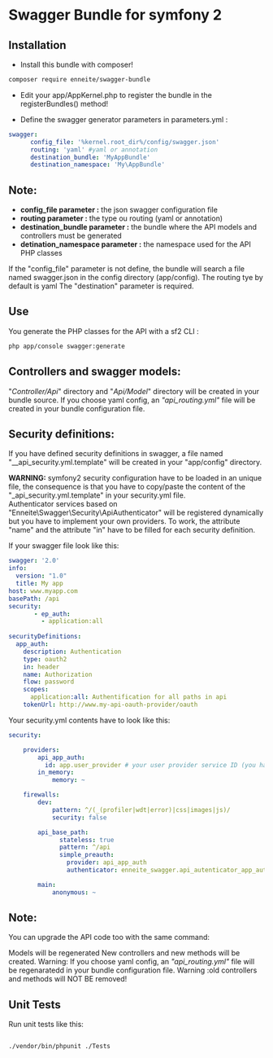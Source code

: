 Swagger Bundle for symfony 2
===========================


Installation
-----------

 - Install this bundle with composer!

```bash
composer require enneite/swagger-bundle
```

 - Edit your app/AppKernel.php to register the bundle in the registerBundles() method!

 - Define the swagger generator parameters in parameters.yml :

```yaml
swagger:
      config_file: '%kernel.root_dir%/config/swagger.json'
      routing: 'yaml' #yaml or annotation
      destination_bundle: 'MyAppBundle'
      destination_namespace: 'My\AppBundle'
```



Note:
-----
- **config_file parameter :** the json swagger configuration file
- **routing parameter     :** the type ou routing (yaml or annotation)
- **destination_bundle parameter :** the bundle where the API models and controllers must be generated
- **detination_namespace parameter :** the namespace used for the API PHP classes

If the "config_file" parameter is not define, the bundle will search a file named swagger.json in the config directory (app/config). The routing tye by default is yaml
The "destination" parameter is required.

Use
---

You generate the PHP classes for the API with a sf2 CLI :

```bash
php app/console swagger:generate
```

Controllers and swagger models:
------------------------------
"*Controller/Api*" directory and "*Api/Model*" directory will be created in your bundle source.
If you choose yaml config, an *"api_routing.yml"* file will be created in your bundle configuration file.

Security definitions:
--------------------
If you have defined security definitions in swagger, a file named "__api_security.yml.template" will be created in your "app/config" directory.  
  
**WARNING:** symfony2 security configuration have to be loaded in an unique file, the consequence is that you have to copy/paste the content of the "_api_security.yml.template" in your security.yml file.  
Authenticator services based on "Enneite\Swagger\Security\ApiAuthenticator" will be registered dynamically but you have to implement your own providers. To work, the attribute "name" and the attribute "in" have to be filled for each security definition.  

If your swagger file look like this:
```yaml
swagger: '2.0'
info:
  version: "1.0"
  title: My app
host: www.myapp.com
basePath: /api
security:
       - ep_auth:
         - application:all
         
securityDefinitions:
  app_auth:
    description: Authentication
    type: oauth2
    in: header
    name: Authorization
    flow: password
    scopes:
      application:all: Authentification for all paths in api
    tokenUrl: http://www.my-api-oauth-provider/oauth
```


Your security.yml contents have to look like this:

```yaml
security:

    providers:
        api_app_auth:
          id: app.user_provider # your user provider service ID (you have to implement it)
        in_memory:
            memory: ~

    firewalls:
        dev:
            pattern: ^/(_(profiler|wdt|error)|css|images|js)/
            security: false

        api_base_path:
              stateless: true
              pattern: ^/api
              simple_preauth:
                provider: api_app_auth
                authenticator: enneite_swagger.api_autenticator_app_auth #generated dynamically in swagger bundle

        main:
            anonymous: ~
```


 
 
 
  
  Note:
  ----
You can upgrade the API code too with the same command:

Models will be regenerated New controllers and new methods will be created.
Warning: If you choose yaml config, an *"api_routing.yml"* file will be regenaratedd in your bundle configuration file.
Warning :old controllers and methods will NOT BE removed!


Unit Tests
----------

Run unit tests like this:

```bash

./vendor/bin/phpunit ./Tests

```